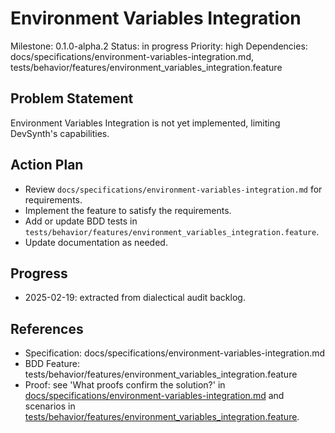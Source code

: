 # Environment Variables Integration
Milestone: 0.1.0-alpha.2
Status: in progress
Priority: high
Dependencies: docs/specifications/environment-variables-integration.md, tests/behavior/features/environment_variables_integration.feature

## Problem Statement
Environment Variables Integration is not yet implemented, limiting DevSynth's capabilities.


## Action Plan
- Review `docs/specifications/environment-variables-integration.md` for requirements.
- Implement the feature to satisfy the requirements.
- Add or update BDD tests in `tests/behavior/features/environment_variables_integration.feature`.
- Update documentation as needed.

## Progress
- 2025-02-19: extracted from dialectical audit backlog.

## References
- Specification: docs/specifications/environment-variables-integration.md
- BDD Feature: tests/behavior/features/environment_variables_integration.feature
- Proof: see 'What proofs confirm the solution?' in [docs/specifications/environment-variables-integration.md](../docs/specifications/environment-variables-integration.md) and scenarios in [tests/behavior/features/environment_variables_integration.feature](../tests/behavior/features/environment_variables_integration.feature).
